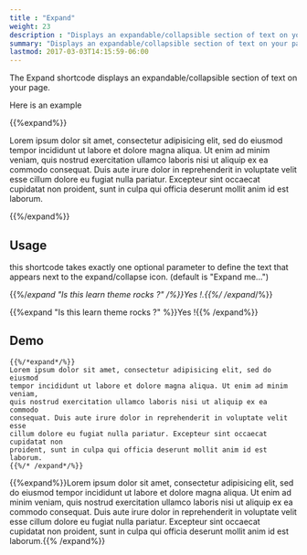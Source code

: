 ```yaml
---
title : "Expand"
weight: 23
description : "Displays an expandable/collapsible section of text on your page."
summary: "Displays an expandable/collapsible section of text on your page."
lastmod: 2017-03-03T14:15:59-06:00
---
```


The Expand shortcode displays an expandable/collapsible section of text on your page.

Here is an example

{{%expand%}}

Lorem ipsum dolor sit amet, consectetur adipisicing elit, sed do eiusmod
tempor incididunt ut labore et dolore magna aliqua. Ut enim ad minim veniam,
quis nostrud exercitation ullamco laboris nisi ut aliquip ex ea commodo
consequat. Duis aute irure dolor in reprehenderit in voluptate velit esse
cillum dolore eu fugiat nulla pariatur. Excepteur sint occaecat cupidatat non
proident, sunt in culpa qui officia deserunt mollit anim id est laborum.

{{%/expand%}}


## Usage

this shortcode takes exactly one optional parameter to define the text that appears next to the expand/collapse icon. (default is "Expand me...")

{{%/*expand "Is this learn theme rocks ?" */%}}Yes !.{{%/* /expand*/%}}

{{%expand "Is this learn theme rocks ?" %}}Yes !{{% /expand%}}

## Demo

	{{%/*expand*/%}}
	Lorem ipsum dolor sit amet, consectetur adipisicing elit, sed do eiusmod
	tempor incididunt ut labore et dolore magna aliqua. Ut enim ad minim veniam,
	quis nostrud exercitation ullamco laboris nisi ut aliquip ex ea commodo
	consequat. Duis aute irure dolor in reprehenderit in voluptate velit esse
	cillum dolore eu fugiat nulla pariatur. Excepteur sint occaecat cupidatat non
	proident, sunt in culpa qui officia deserunt mollit anim id est laborum.
	{{%/* /expand*/%}}


{{%expand%}}Lorem ipsum dolor sit amet, consectetur adipisicing elit, sed do eiusmod
tempor incididunt ut labore et dolore magna aliqua. Ut enim ad minim veniam,
quis nostrud exercitation ullamco laboris nisi ut aliquip ex ea commodo
consequat. Duis aute irure dolor in reprehenderit in voluptate velit esse
cillum dolore eu fugiat nulla pariatur. Excepteur sint occaecat cupidatat non
proident, sunt in culpa qui officia deserunt mollit anim id est laborum.{{% /expand%}}